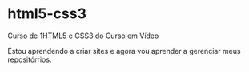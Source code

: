 # html5-css3
 Curso de 1HTML5 e CSS3 do Curso em Vídeo

Estou aprendendo a criar sites e agora vou aprender a gerenciar meus repositórrios.